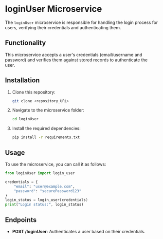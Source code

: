 
# loginUser Microservice

The `loginUser` microservice is responsible for handling the login process for users, verifying their credentials and authenticating them.

## Functionality

This microservice accepts a user's credentials (email/username and password) and verifies them against stored records to authenticate the user.

## Installation

1. Clone this repository:

   ```bash
   git clone <repository_URL>
   ```

2. Navigate to the microservice folder:

   ```bash
   cd loginUser
   ```

3. Install the required dependencies:

   ```bash
   pip install -r requirements.txt
   ```

## Usage

To use the microservice, you can call it as follows:

```python
from loginUser import login_user

credentials = {
    "email": "user@example.com",
    "password": "securePassword123"
}
login_status = login_user(credentials)
print("Login status:", login_status)
```

## Endpoints

- **POST /loginUser**: Authenticates a user based on their credentials.
